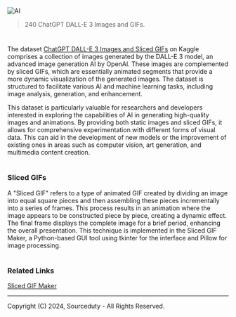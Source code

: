 ![AI](https://github.com/sourceduty/Extra_ChatGPT_Images/assets/123030236/a8f4f10a-94c5-4b20-b7c9-c5cf5221d3a2)

> 240 ChatGPT DALL-E 3 Images and GIFs.

#

The dataset [ChatGPT DALL-E 3 Images and Sliced GIFs](https://www.kaggle.com/datasets/sourceduty/chatgpt-dall-e-3-images-and-sliced-gifs) on Kaggle comprises a collection of images generated by the DALL-E 3 model, an advanced image generation AI by OpenAI. These images are complemented by sliced GIFs, which are essentially animated segments that provide a more dynamic visualization of the generated images. The dataset is structured to facilitate various AI and machine learning tasks, including image analysis, generation, and enhancement.

This dataset is particularly valuable for researchers and developers interested in exploring the capabilities of AI in generating high-quality images and animations. By providing both static images and sliced GIFs, it allows for comprehensive experimentation with different forms of visual data. This can aid in the development of new models or the improvement of existing ones in areas such as computer vision, art generation, and multimedia content creation.

#
### Sliced GIFs

A "Sliced GIF" refers to a type of animated GIF created by dividing an image into equal square pieces and then assembling these pieces incrementally into a series of frames. This process results in an animation where the image appears to be constructed piece by piece, creating a dynamic effect. The final frame displays the complete image for a brief period, enhancing the overall presentation. This technique is implemented in the Sliced GIF Maker, a Python-based GUI tool using tkinter for the interface and Pillow for image processing.

#
### Related Links

[Sliced GIF Maker](https://github.com/sourceduty/Sliced_GIF_Maker)

***
Copyright (C) 2024, Sourceduty - All Rights Reserved.
